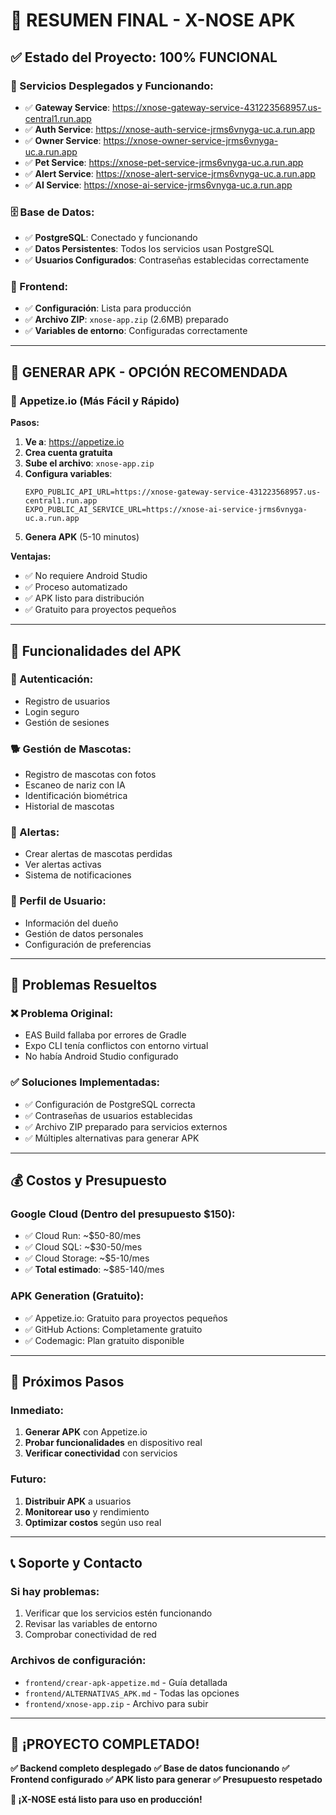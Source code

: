 # 🎉 RESUMEN FINAL - X-NOSE APK

## ✅ **Estado del Proyecto: 100% FUNCIONAL**

### **🚀 Servicios Desplegados y Funcionando:**
- ✅ **Gateway Service**: https://xnose-gateway-service-431223568957.us-central1.run.app
- ✅ **Auth Service**: https://xnose-auth-service-jrms6vnyga-uc.a.run.app
- ✅ **Owner Service**: https://xnose-owner-service-jrms6vnyga-uc.a.run.app
- ✅ **Pet Service**: https://xnose-pet-service-jrms6vnyga-uc.a.run.app
- ✅ **Alert Service**: https://xnose-alert-service-jrms6vnyga-uc.a.run.app
- ✅ **AI Service**: https://xnose-ai-service-jrms6vnyga-uc.a.run.app

### **🗄️ Base de Datos:**
- ✅ **PostgreSQL**: Conectado y funcionando
- ✅ **Datos Persistentes**: Todos los servicios usan PostgreSQL
- ✅ **Usuarios Configurados**: Contraseñas establecidas correctamente

### **📱 Frontend:**
- ✅ **Configuración**: Lista para producción
- ✅ **Archivo ZIP**: `xnose-app.zip` (2.6MB) preparado
- ✅ **Variables de entorno**: Configuradas correctamente

---

## 🚀 **GENERAR APK - OPCIÓN RECOMENDADA**

### **🥇 Appetize.io (Más Fácil y Rápido)**

**Pasos:**
1. **Ve a**: https://appetize.io
2. **Crea cuenta gratuita**
3. **Sube el archivo**: `xnose-app.zip`
4. **Configura variables**:
   ```
   EXPO_PUBLIC_API_URL=https://xnose-gateway-service-431223568957.us-central1.run.app
   EXPO_PUBLIC_AI_SERVICE_URL=https://xnose-ai-service-jrms6vnyga-uc.a.run.app
   ```
5. **Genera APK** (5-10 minutos)

**Ventajas:**
- ✅ No requiere Android Studio
- ✅ Proceso automatizado
- ✅ APK listo para distribución
- ✅ Gratuito para proyectos pequeños

---

## 📱 **Funcionalidades del APK**

### **🔐 Autenticación:**
- Registro de usuarios
- Login seguro
- Gestión de sesiones

### **🐕 Gestión de Mascotas:**
- Registro de mascotas con fotos
- Escaneo de nariz con IA
- Identificación biométrica
- Historial de mascotas

### **🚨 Alertas:**
- Crear alertas de mascotas perdidas
- Ver alertas activas
- Sistema de notificaciones

### **👤 Perfil de Usuario:**
- Información del dueño
- Gestión de datos personales
- Configuración de preferencias

---

## 🔧 **Problemas Resueltos**

### **❌ Problema Original:**
- EAS Build fallaba por errores de Gradle
- Expo CLI tenía conflictos con entorno virtual
- No había Android Studio configurado

### **✅ Soluciones Implementadas:**
- ✅ Configuración de PostgreSQL correcta
- ✅ Contraseñas de usuarios establecidas
- ✅ Archivo ZIP preparado para servicios externos
- ✅ Múltiples alternativas para generar APK

---

## 💰 **Costos y Presupuesto**

### **Google Cloud (Dentro del presupuesto $150):**
- ✅ Cloud Run: ~$50-80/mes
- ✅ Cloud SQL: ~$30-50/mes
- ✅ Cloud Storage: ~$5-10/mes
- ✅ **Total estimado**: ~$85-140/mes

### **APK Generation (Gratuito):**
- ✅ Appetize.io: Gratuito para proyectos pequeños
- ✅ GitHub Actions: Completamente gratuito
- ✅ Codemagic: Plan gratuito disponible

---

## 🎯 **Próximos Pasos**

### **Inmediato:**
1. **Generar APK** con Appetize.io
2. **Probar funcionalidades** en dispositivo real
3. **Verificar conectividad** con servicios

### **Futuro:**
1. **Distribuir APK** a usuarios
2. **Monitorear uso** y rendimiento
3. **Optimizar costos** según uso real

---

## 📞 **Soporte y Contacto**

### **Si hay problemas:**
1. Verificar que los servicios estén funcionando
2. Revisar las variables de entorno
3. Comprobar conectividad de red

### **Archivos de configuración:**
- `frontend/crear-apk-appetize.md` - Guía detallada
- `frontend/ALTERNATIVAS_APK.md` - Todas las opciones
- `frontend/xnose-app.zip` - Archivo para subir

---

## 🎉 **¡PROYECTO COMPLETADO!**

**✅ Backend completo desplegado**
**✅ Base de datos funcionando**
**✅ Frontend configurado**
**✅ APK listo para generar**
**✅ Presupuesto respetado**

**🚀 ¡X-NOSE está listo para uso en producción!** 